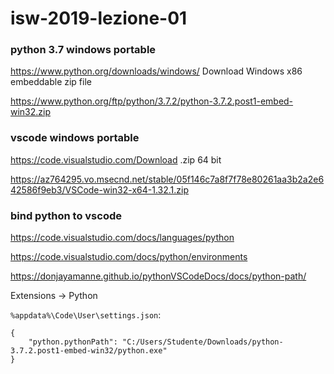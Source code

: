 # isw-2019-lezione-01

### python 3.7 windows portable
https://www.python.org/downloads/windows/ Download Windows x86 embeddable zip file

https://www.python.org/ftp/python/3.7.2/python-3.7.2.post1-embed-win32.zip

### vscode windows portable
https://code.visualstudio.com/Download .zip	64 bit

https://az764295.vo.msecnd.net/stable/05f146c7a8f7f78e80261aa3b2a2e642586f9eb3/VSCode-win32-x64-1.32.1.zip

### bind python to vscode
https://code.visualstudio.com/docs/languages/python

https://code.visualstudio.com/docs/python/environments

https://donjayamanne.github.io/pythonVSCodeDocs/docs/python-path/

Extensions -> Python

`%appdata%\Code\User\settings.json`:

```
{
    "python.pythonPath": "C:/Users/Studente/Downloads/python-3.7.2.post1-embed-win32/python.exe"
}
```
